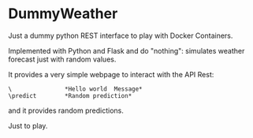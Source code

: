 # DummyWeather
Just a dummy python REST interface to play with Docker Containers.

Implemented with Python and Flask and do "nothing": simulates weather forecast just with random values.

It provides a very simple webpage to interact with the API Rest:

```
\               *Hello world  Message*
\predict        *Random prediction*

```

and it provides random predictions.

Just to play.
